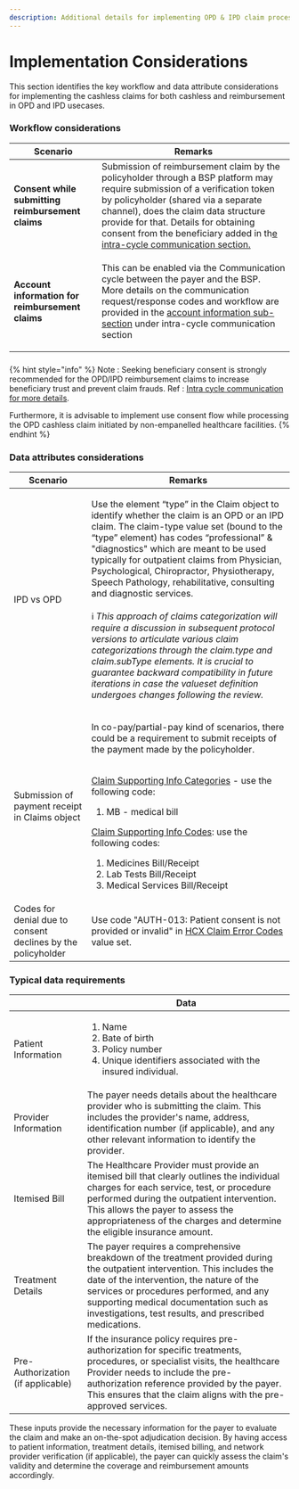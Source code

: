 ```yaml
---
description: Additional details for implementing OPD & IPD claim process using HCX protocol
---
```


# Implementation Considerations

This section identifies the key workflow and data attribute considerations for implementing the cashless claims for both cashless and reimbursement  in OPD and IPD usecases.&#x20;

### **Workflow considerations**&#x20;

| Scenario                                           | Remarks                                                                                                                                                                                                                                                                                                                                                                                                                                                                               |
| -------------------------------------------------- | ------------------------------------------------------------------------------------------------------------------------------------------------------------------------------------------------------------------------------------------------------------------------------------------------------------------------------------------------------------------------------------------------------------------------------------------------------------------------------------- |
| **Consent while submitting reimbursement claims**  | Submission of reimbursement claim by the policyholder through a BSP platform may require submission of a verification token by policyholder (shared via a separate channel), does the claim data structure provide for that. Details for obtaining consent from the beneficiary added in th[e intra-cycle communication section.](../hcx-technical-specifications/open-protocol/key-components-building-blocks/exchange-protocol/additional-message-flows/intra-cycle-communication/) |
| **Account information for reimbursement claims**   | <p>This can be enabled via the Communication cycle between the payer and the BSP. <br>More details on the communication request/response codes and workflow are provided in the <a href="../hcx-technical-specifications/open-protocol/key-components-building-blocks/exchange-protocol/additional-message-flows/intra-cycle-communication/seeking-account-information.md">account information sub-section</a> under intra-cycle communication section</p>                            |

###

{% hint style="info" %}
Note : Seeking beneficiary consent is strongly recommended for the OPD/IPD reimbursement claims to increase beneficiary trust and prevent claim frauds. Ref : [Intra cycle communication for more details](../hcx-technical-specifications/open-protocol/key-components-building-blocks/exchange-protocol/additional-message-flows/intra-cycle-communication/).

Furthermore, it is advisable to implement use consent flow while processing the OPD cashless claim  initiated by non-empanelled healthcare facilities.&#x20;
{% endhint %}

### **Data attributes considerations**&#x20;

| Scenario                                                     | Remarks                                                                                                                                                                                                                                                                                                                                                                                                                                                                                                                                                                                                                                                                                                                                                                                                                                             |
| ------------------------------------------------------------ | --------------------------------------------------------------------------------------------------------------------------------------------------------------------------------------------------------------------------------------------------------------------------------------------------------------------------------------------------------------------------------------------------------------------------------------------------------------------------------------------------------------------------------------------------------------------------------------------------------------------------------------------------------------------------------------------------------------------------------------------------------------------------------------------------------------------------------------------------- |
| IPD vs OPD                                                   | <p>Use the element “type” in the Claim object to identify whether the claim is an OPD or an IPD claim. The claim-type value set (bound to the “type” element) has codes “professional” &#x26; "diagnostics" which are meant to be used typically for outpatient claims from Physician, Psychological, Chiropractor, Physiotherapy, Speech Pathology, rehabilitative, consulting and diagnostic services.<br><br><span data-gb-custom-inline data-tag="emoji" data-code="2139">ℹ</span> <em>This approach of claims categorization will require a discussion in subsequent protocol versions to articulate various claim categorizations through the claim.type and claim.subType elements. It is crucial to guarantee  backward compatibility in future iterations in case the valueset definition undergoes changes following the review.</em></p> |
| Submission of payment receipt in Claims object               | <p></p><p>In co-pay/partial-pay kind of scenarios, there could be a requirement to submit receipts of the payment made by the policyholder. </p><p><br><a href="https://ig.hcxprotocol.io/v0.9/ValueSet-claim-supporting-info-categories.html">Claim Supporting Info Categories</a> - use the following code:</p><ol><li>MB - medical bill</li></ol><p><a href="https://ig.hcxprotocol.io/v0.9/ValueSet-claim-supporting-info-codes.html">Claim Supporting Info Codes</a>: use the following codes:</p><ol><li>Medicines Bill/Receipt</li><li>Lab Tests Bill/Receipt</li><li>Medical Services Bill/Receipt</li></ol>                                                                                                                                                                                                                                |
| Codes for denial due to consent declines by the policyholder | Use code "AUTH-013: Patient consent is not provided or invalid" in [HCX Claim Error Codes](https://ig.hcxprotocol.io/v0.9/ValueSet-claim-error-codes.html) value set.                                                                                                                                                                                                                                                                                                                                                                                                                                                                                                                                                                                                                                                                               |

### Typical data requirements&#x20;

|                                   | Data                                                                                                                                                                                                                                                                                                                  |
| --------------------------------- | --------------------------------------------------------------------------------------------------------------------------------------------------------------------------------------------------------------------------------------------------------------------------------------------------------------------- |
| Patient Information               | <ol><li>Name </li><li>Bate of birth </li><li>Policy number </li><li>Unique identifiers associated with the insured individual.</li></ol>                                                                                                                                                                              |
| Provider Information              | The payer needs details about the healthcare provider who is submitting the claim. This includes the provider's name, address, identification number (if applicable), and any other relevant information to identify the provider.                                                                                    |
| Itemised Bill                     | The Healthcare Provider must provide an itemised bill that clearly outlines the individual charges for each service, test, or procedure performed during the outpatient intervention. This allows the payer to assess the appropriateness of the charges and determine the eligible insurance amount.                 |
| Treatment Details                 | The payer requires a comprehensive breakdown of the treatment provided during the outpatient intervention. This includes the date of the intervention, the nature of the services or procedures performed, and any supporting medical documentation such as investigations, test results, and prescribed medications. |
| Pre-Authorization (if applicable) | If the insurance policy requires pre-authorization for specific treatments, procedures, or specialist visits, the healthcare Provider needs to include the pre-authorization reference provided by the payer. This ensures that the claim aligns with the pre-approved services.                                      |

These inputs provide the necessary information for the payer to evaluate the claim and make an on-the-spot adjudication decision. By having access to patient information, treatment details, itemised billing, and network provider verification (if applicable), the payer can quickly assess the claim's validity and determine the coverage and reimbursement amounts accordingly.

